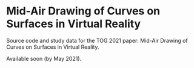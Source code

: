 # Mid-Air Drawing of Curves on Surfaces in Virtual Reality
Source code and study data for the TOG 2021 paper: Mid-Air Drawing of Curves on Surfaces in Virtual Reality.

Available soon (by May 2021).
